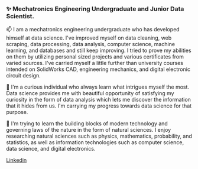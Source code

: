 ### ✨ Mechatronics Engineering Undergraduate and Junior Data Scientist.
 📫 I am a mechatronics engineering undergraduate who has developed himself at data science. I've improved myself on data cleaning, web scraping, data processing, data analysis, computer science, machine learning, and databases and still keep improving. I tried to prove my abilities on them by utilizing personal sized projects and various certificates from varied sources. I've carried myself a little further than university courses intended on SolidWorks CAD, engineering mechanics, and digital electronic circuit design.  
  
 💬 I'm a curious individual who always learn what intrigues myself the most. Data science provides me with beautiful opportunity of satisfying my curiosity in the form of data analysis which lets me discover the information that it hides from us. I'm carrying my progress towards data science for that purpose.  
  
 🔭 I'm trying to learn the building blocks of modern technology and governing laws of the nature in the form of natural sciences. I enjoy researching natural sciences such as physics, mathematics, probability, and statistics, as well as information technologies such as computer science, data science, and digital electronics.  

<a href="https://www.linkedin.com/in/islamaydoğmuş">Linkedin</a>
              

<!--
**islamaydogmus/islamaydogmus** is a ✨ _special_ ✨ repository because its `README.md` (this file) appears on your GitHub profile.

Here are some ideas to get you started:

- 🔭 I’m currently working on ...
- 🌱 I’m currently learning ...
- 👯 I’m looking to collaborate on ...
- 🤔 I’m looking for help with ...
- 💬 Ask me about ...
- 📫 How to reach me: ...
- 😄 Pronouns: ...
- ⚡ Fun fact: ...
-->
